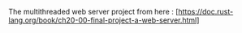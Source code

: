 The multithreaded web server project from here : [https://doc.rust-lang.org/book/ch20-00-final-project-a-web-server.html]